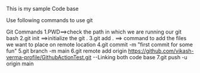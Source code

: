 This is my sample Code base

Use following commands to use git


Git Commands
1.PWD==>check the path in which we are running our git bash
2.git init ==>initialize the git .
3.git add . ==> command to add the files we want to place on remote location
4.git commit -m "first commit for some fun"
5.git branch -m main
6.git remote add origin https://github.com/vikash-verma-profile/GithubActionTest.git  --Linking both code base 
7.git push -u origin main